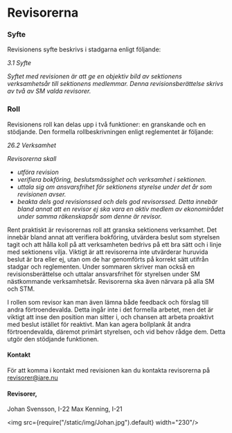 # Revisorerna

### Syfte
Revisionens syfte beskrivs i stadgarna enligt följande:

*3.1 Syfte*

*Syftet med revisionen är att ge en objektiv bild av sektionens verksamhetsår till  sektionens medlemmar. Denna revisionsberättelse skrivs av två av SM valda revisorer.* 

### Roll
Revisionens roll kan delas upp i två funktioner: en granskande och en stödjande. Den formella rollbeskrivningen enligt reglementet är följande:

*26.2 Verksamhet*

 *Revisorerna skall*
- *utföra revision* 
- *verifiera bokföring, beslutsmässighet och verksamhet i sektionen.* 
- *uttala sig om ansvarsfrihet för sektionens styrelse under det år som revisionen avser.* 
- *beakta dels god revisionssed och dels god revisorssed. Detta innebär bland annat att en revisor ej ska vara en aktiv medlem av ekonomirådet under samma räkenskapsår som denne är revisor.* 

Rent praktiskt är revisorernas roll att granska sektionens verksamhet. Det innebär bland annat att verifiera bokföring, utvärdera beslut som styrelsen tagit och att hålla koll på att verksamheten bedrivs på ett bra sätt och i linje med sektionens vilja. Viktigt är att revisorerna inte utvärderar huruvida beslut är bra eller ej, utan om de har genomförts på korrekt sätt utifrån stadgar och reglementen. Under sommaren skriver man också en revisionsberättelse och uttalar ansvarsfrihet för styrelsen under SM nästkommande verksamhetsår. Revisorerna ska även närvara på alla SM och STM. 

I rollen som revisor kan man även lämna både feedback och förslag till andra förtroendevalda. Detta ingår inte i det formella arbetet, men det är viktigt att inse den position man sitter i, och chansen att arbeta proaktivt med beslut istället för reaktivt. Man kan agera bollplank åt andra förtroendevalda, däremot primärt styrelsen, och vid behov rådge dem. Detta utgör den stödjande funktionen.

#### Kontakt
För att komma i kontakt med revisionen kan du kontakta revisorerna på revisorer@iare.nu

#### Revisorer,
Johan Svensson, I-22 Max Kenning, I-21 



<img src={require("/static/img/Johan.jpg").default} width="230"/>
